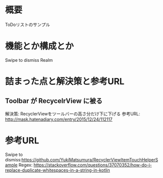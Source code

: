 # 概要
ToDoリストのサンプル

# 機能とか構成とか
Swipe to dismiss
Realm

# 詰まった点と解決策と参考URL
## Toolbar が RecycelrView に被る
解決策: RecyclerViewをツールバーの高さ分だけ下に下げる
参考URL: http://mask.hatenadiary.com/entry/2015/12/24/112117

# 参考URL
Swipe to dismiss:https://github.com/YukiMatsumura/RecyclerViewItemTouchHelperSample
Regex: https://stackoverflow.com/questions/37070352/how-do-i-replace-duplicate-whitespaces-in-a-string-in-kotlin
